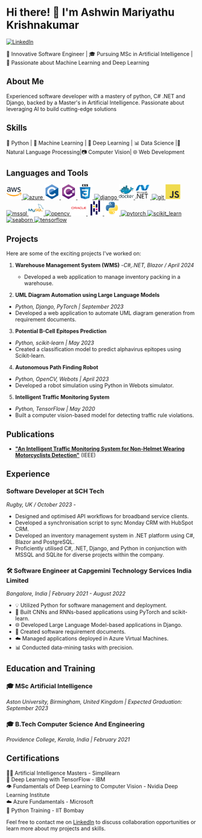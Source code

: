 # Hi there! 👋 I'm Ashwin Mariyathu Krishnakumar

[![LinkedIn](https://img.shields.io/badge/LinkedIn-Connect-blue)](https://linkedin.com/in/ashwin-mariyathu-krishnakumar/)

🚀 Innovative Software Engineer | 🎓 Pursuing MSc in Artificial Intelligence | 🌟 Passionate about Machine Learning and Deep Learning

## About Me

Experienced software developer with a mastery of python, C# .NET and Django, backed by a Master's in Artificial Intelligence. Passionate about leveraging AI to build cutting-edge solutions

## Skills

🐍 Python | 🧠 Machine Learning | 🚀 Deep Learning | 📊 Data Science |📝 Natural Language Processing|📷 Computer Vision| 🌐 Web Development 

<h2 align="left">Languages and Tools</h2>
<p align="left"> <a href="https://aws.amazon.com" target="_blank" rel="noreferrer"> <img src="https://raw.githubusercontent.com/devicons/devicon/master/icons/amazonwebservices/amazonwebservices-original-wordmark.svg" alt="aws" width="40" height="40"/> </a> <a href="https://azure.microsoft.com/en-in/" target="_blank" rel="noreferrer"> <img src="https://www.vectorlogo.zone/logos/microsoft_azure/microsoft_azure-icon.svg" alt="azure" width="40" height="40"/> </a> <a href="https://www.cprogramming.com/" target="_blank" rel="noreferrer"> <img src="https://raw.githubusercontent.com/devicons/devicon/master/icons/c/c-original.svg" alt="c" width="40" height="40"/> </a> <a href="https://www.w3schools.com/cs/" target="_blank" rel="noreferrer"> <img src="https://raw.githubusercontent.com/devicons/devicon/master/icons/csharp/csharp-original.svg" alt="csharp" width="40" height="40"/> </a> <a href="https://www.w3schools.com/css/" target="_blank" rel="noreferrer"> <img src="https://raw.githubusercontent.com/devicons/devicon/master/icons/css3/css3-original-wordmark.svg" alt="css3" width="40" height="40"/> </a> <a href="https://www.djangoproject.com/" target="_blank" rel="noreferrer"> <img src="https://cdn.worldvectorlogo.com/logos/django.svg" alt="django" width="40" height="40"/> </a> <a href="https://www.docker.com/" target="_blank" rel="noreferrer"> <img src="https://raw.githubusercontent.com/devicons/devicon/master/icons/docker/docker-original-wordmark.svg" alt="docker" width="40" height="40"/> </a> <a href="https://dotnet.microsoft.com/" target="_blank" rel="noreferrer"> <img src="https://raw.githubusercontent.com/devicons/devicon/master/icons/dot-net/dot-net-original-wordmark.svg" alt="dotnet" width="40" height="40"/> </a> <a href="https://git-scm.com/" target="_blank" rel="noreferrer"> <img src="https://www.vectorlogo.zone/logos/git-scm/git-scm-icon.svg" alt="git" width="40" height="40"/> </a> <a href="https://developer.mozilla.org/en-US/docs/Web/JavaScript" target="_blank" rel="noreferrer"> <img src="https://raw.githubusercontent.com/devicons/devicon/master/icons/javascript/javascript-original.svg" alt="javascript" width="40" height="40"/> </a> <a href="https://www.microsoft.com/en-us/sql-server" target="_blank" rel="noreferrer"> <img src="https://www.svgrepo.com/show/303229/microsoft-sql-server-logo.svg" alt="mssql" width="40" height="40"/> </a> <a href="https://www.mysql.com/" target="_blank" rel="noreferrer"> <img src="https://raw.githubusercontent.com/devicons/devicon/master/icons/mysql/mysql-original-wordmark.svg" alt="mysql" width="40" height="40"/> </a> <a href="https://opencv.org/" target="_blank" rel="noreferrer"> <img src="https://www.vectorlogo.zone/logos/opencv/opencv-icon.svg" alt="opencv" width="40" height="40"/> </a> <a href="https://www.oracle.com/" target="_blank" rel="noreferrer"> <img src="https://raw.githubusercontent.com/devicons/devicon/master/icons/oracle/oracle-original.svg" alt="oracle" width="40" height="40"/> </a> <a href="https://pandas.pydata.org/" target="_blank" rel="noreferrer"> <img src="https://raw.githubusercontent.com/devicons/devicon/2ae2a900d2f041da66e950e4d48052658d850630/icons/pandas/pandas-original.svg" alt="pandas" width="40" height="40"/> </a> <a href="https://www.python.org" target="_blank" rel="noreferrer"> <img src="https://raw.githubusercontent.com/devicons/devicon/master/icons/python/python-original.svg" alt="python" width="40" height="40"/> </a> <a href="https://pytorch.org/" target="_blank" rel="noreferrer"> <img src="https://www.vectorlogo.zone/logos/pytorch/pytorch-icon.svg" alt="pytorch" width="40" height="40"/> </a> <a href="https://scikit-learn.org/" target="_blank" rel="noreferrer"> <img src="https://upload.wikimedia.org/wikipedia/commons/0/05/Scikit_learn_logo_small.svg" alt="scikit_learn" width="40" height="40"/> </a> <a href="https://seaborn.pydata.org/" target="_blank" rel="noreferrer"> <img src="https://seaborn.pydata.org/_images/logo-mark-lightbg.svg" alt="seaborn" width="40" height="40"/> </a> <a href="https://www.tensorflow.org" target="_blank" rel="noreferrer"> <img src="https://www.vectorlogo.zone/logos/tensorflow/tensorflow-icon.svg" alt="tensorflow" width="40" height="40"/> </a> </p>


## Projects

Here are some of the exciting projects I've worked on:
1. **Warehouse Management System (WMS)**
   -*C#,.NET, Blazor / April 2024*
   - Developed a web application to manage inventory packing in a warehouse. 

3.  **UML Diagram Automation using Large Language Models**
   - *Python, Django, PyTorch | September 2023*
   - Developed a web application to automate UML diagram generation from requirement documents.
     
3.  **Potential B-Cell Epitopes Prediction**
   - *Python, scikit-learn | May 2023*
   -  Created a classification model to predict alphavirus epitopes using Scikit-learn.

4.  **Autonomous Path Finding Robot**
   - *Python, OpenCV, Webots | April 2023*
   -  Developed a robot simulation using Python in Webots simulator.

5.  **Intelligent Traffic Monitoring System**
   - *Python, TensorFlow | May 2020*
   -  Built a computer vision-based model for detecting traffic rule violations.

## Publications

- [**"An Intelligent Traffic Monitoring System for Non-Helmet Wearing Motorcyclists Detection"**](https://ieeexplore.ieee.org/abstract/document/9325632) (IEEE)

## Experience
### Software Developer at SCH Tech
*Rugby, UK / October 2023 -*
- Designed and optimised API workflows for broadband service clients.
- Developed a synchronisation script to sync Monday CRM with HubSpot CRM.
- Developed an inventory management system in .NET platform using C#, Blazor and PostgreSQL.
- Proficiently utilised C#, .NET, Django, and Python in conjunction with MSSQL and SQLite for diverse projects within the company.

### 🛠️ Software Engineer at Capgemini Technology Services India Limited
*Bangalore, India | February 2021 - August 2022*

- 💡 Utilized Python for software management and deployment.
- 🤖 Built CNNs and RNNs-based applications using PyTorch and scikit-learn.
- 🌐 Developed Large Language Model-based applications in Django.
- 📜 Created software requirement documents.
- ☁️ Managed applications deployed in Azure Virtual Machines.
- 📊 Conducted data-mining tasks with precision.

## Education and Training

### 🎓 MSc Artificial Intelligence
*Aston University, Birmingham, United Kingdom | Expected Graduation: September 2023*

### 🎓 B.Tech Computer Science And Engineering
*Providence College, Kerala, India | February 2021*

## Certifications

👨‍🎓 Artificial Intelligence Masters - Simplilearn  
🚀 Deep Learning with TensorFlow - IBM  
👁️ Fundamentals of Deep Learning to Computer Vision - Nvidia Deep Learning Institute  
☁️ Azure Fundamentals - Microsoft  
🐍 Python Training - IIT Bombay





Feel free to contact me on [LinkedIn](https://linkedin.com/in/ashwin-mariyathu-krishnakumar/) to discuss collaboration opportunities or learn more about my projects and skills.
